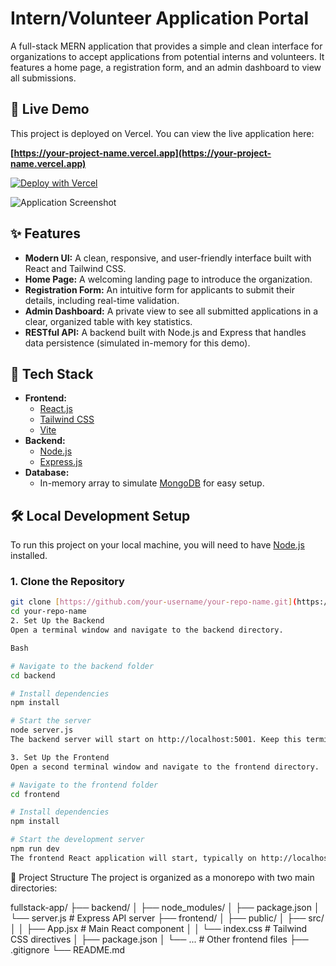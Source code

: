 # Intern/Volunteer Application Portal

A full-stack MERN application that provides a simple and clean interface for organizations to accept applications from potential interns and volunteers. It features a home page, a registration form, and an admin dashboard to view all submissions.

## 🚀 Live Demo

This project is deployed on Vercel. You can view the live application here:

**[https://your-project-name.vercel.app](https://your-project-name.vercel.app)**

[![Deploy with Vercel](https://vercel.com/button)](https://landing-page-intern.vercel.app/)

![Application Screenshot](https://placehold.co/800x450/6366f1/ffffff?text=Application+Preview)

## ✨ Features

* **Modern UI:** A clean, responsive, and user-friendly interface built with React and Tailwind CSS.
* **Home Page:** A welcoming landing page to introduce the organization.
* **Registration Form:** An intuitive form for applicants to submit their details, including real-time validation.
* **Admin Dashboard:** A private view to see all submitted applications in a clear, organized table with key statistics.
* **RESTful API:** A backend built with Node.js and Express that handles data persistence (simulated in-memory for this demo).

## 🚀 Tech Stack

* **Frontend:**
    * [React.js](https://reactjs.org/)
    * [Tailwind CSS](https://tailwindcss.com/)
    * [Vite](https://vitejs.dev/)
* **Backend:**
    * [Node.js](https://nodejs.org/)
    * [Express.js](https://expressjs.com/)
* **Database:**
    * In-memory array to simulate [MongoDB](https://www.mongodb.com/) for easy setup.

## 🛠️ Local Development Setup

To run this project on your local machine, you will need to have [Node.js](https://nodejs.org/en/download/) installed.

### 1. Clone the Repository

```bash
git clone [https://github.com/your-username/your-repo-name.git](https://github.com/your-username/your-repo-name.git)
cd your-repo-name
2. Set Up the Backend
Open a terminal window and navigate to the backend directory.

Bash

# Navigate to the backend folder
cd backend

# Install dependencies
npm install

# Start the server
node server.js
The backend server will start on http://localhost:5001. Keep this terminal running.

3. Set Up the Frontend
Open a second terminal window and navigate to the frontend directory.

# Navigate to the frontend folder
cd frontend

# Install dependencies
npm install

# Start the development server
npm run dev
The frontend React application will start, typically on http://localhost:5173. Open this URL in your browser to use the application.
```

📁 Project Structure
The project is organized as a monorepo with two main directories:

fullstack-app/
├── backend/
│   ├── node_modules/
│   ├── package.json
│   └── server.js        # Express API server
├── frontend/
│   ├── public/
│   ├── src/
│   │   ├── App.jsx      # Main React component
│   │   └── index.css    # Tailwind CSS directives
│   ├── package.json
│   └── ...              # Other frontend files
├── .gitignore
└── README.md
